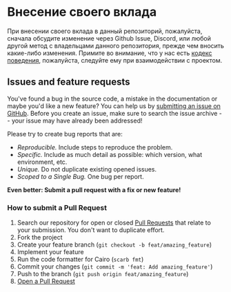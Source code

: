 # Внесение своего вклада

При внесении своего вклада в данный репозиторий, пожалуйста, сначала обсудите изменение через Github Issue, Discord, или любой другой метод с владельцами данного репозитория, прежде чем вносить какие-либо изменения.
Примите во внимание, что у нас есть [кодекс поведения](CODE_OF_CONDUCT.md), пожалуйста, следуйте ему при взаимодействии с проектом.

## Issues and feature requests

You've found a bug in the source code, a mistake in the documentation or maybe you'd like a new feature? You can help us by [submitting an issue on GitHub](https://github.com/jediswaplabs/JediSwap/issues). Before you create an issue, make sure to search the issue archive -- your issue may have already been addressed!

Please try to create bug reports that are:

- _Reproducible._ Include steps to reproduce the problem.
- _Specific._ Include as much detail as possible: which version, what environment, etc.
- _Unique._ Do not duplicate existing opened issues.
- _Scoped to a Single Bug._ One bug per report.

**Even better: Submit a pull request with a fix or new feature!**

### How to submit a Pull Request

1. Search our repository for open or closed
   [Pull Requests](https://github.com/jediswaplabs/JediSwap/pulls)
   that relate to your submission. You don't want to duplicate effort.
2. Fork the project
3. Create your feature branch (`git checkout -b feat/amazing_feature`)
4. Implement your feature
5. Run the code formatter for Cairo (`scarb fmt`)
6. Commit your changes (`git commit -m 'feat: Add amazing_feature'`)
7. Push to the branch (`git push origin feat/amazing_feature`)
8. [Open a Pull Request](https://github.com/jediswaplabs/JediSwap/compare)
